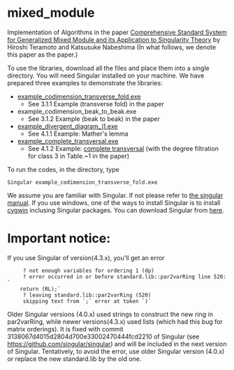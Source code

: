 # mixed_module
Implementation of Algorithms in the paper [Comprehensive Standard System for Generalized Mixed Module and its Application to Singularity Theory](https://www.worldscientific.com/doi/abs/10.1142/S0219498824502219?journalCode=jaa) by Hiroshi Teramoto and Katsusuke Nabeshima (In what follows, we denote this paper as the paper.)

To use the libraries, download all the files and place them into a single directory. You will need Singular installed on your machine. We have prepared three examples to demonstrate the libraries:

* [example_codimension_transverse_fold.exe](https://github.com/hiroshi-teramoto/mixed_module/blob/main/example_codimension_transverse_fold.md)
  - See 3.1.1 Example (transverse fold) in the paper
* example_codimension_beak_to_beak.exe
  - See 3.1.2 Example (beak to beak) in the paper
* [example_divergent_diagram_j1.exe](https://github.com/hiroshi-teramoto/mixed_module/blob/main/example_divergent_diagram_j1.md)
  - See 4.1.1 Example: Mather's lemma
* [example_complete_transversal.exe](https://github.com/hiroshi-teramoto/mixed_module/blob/main/example_complete_transversal.md)
  - See 4.1.2 Example: [complete transversal](https://iopscience.iop.org/article/10.1088/0951-7715/10/1/017) (with the degree filtration for class 3 in Table.~1 in the paper)

To run the codes, in the directory, type 

```
Singular example_codimension_transverse_fold.exe
```

We assume you are familiar with Singular. If not please refer to [the singular manual](https://www.singular.uni-kl.de/Manual/4-3-2/index.htm#SEC_Top). If you use windows, one of the ways to install Singular is to install [cygwin](https://www.cygwin.com/) inclusing Singular packages. You can download Singular from [here](https://www.singular.uni-kl.de/index.php/singular-download.html).

# Important notice:
If you use Singular of version(4.3.x), you'll get an error 
```Singular
     ? not enough variables for ordering 1 (dp)
     ? error occurred in or before standard.lib::par2varRing line 520: `
    return (RL);`
     ? leaving standard.lib::par2varRing (520)
     skipping text from `;` error at token `)`
``` 
Older Singular versions (4.0.x) used strings to construct the new ring in par2varRing, while newer versions(4.3.x) used lists
(which had this bug for matrix orderings). It is fixed with commit 3138067d4015d2804d700e33002470444fcd2210
of Singular (see https://github.com/singular/singular) and will be included in the next version of Singular. Tentatively, to avoid the error, use older Singular version (4.0.x) or replace the new standard.lib by the old one. 
